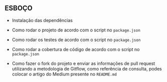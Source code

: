 ## ESBOÇO

* Instalação das dependências

* Como rodar o projeto de acordo com o script no `package.json`

* Como rodar os testes de acordo com o script no `package.json`

* Como rodar a cobertura de código de acordo com o script no `package.json`

* Como fazer o fork do projeto e enviar as informações de pull request utilizando a metodologia de Gitflow, como referência de consulta, podes colocar o artigo do Medium presente no `README.md`
